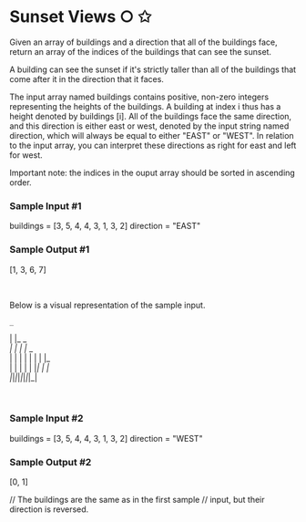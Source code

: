 # Sunset Views ○ ✩

Given an array of buildings and a direction that all of the buildings face, return an array of the indices of the buildings that can see the sunset.

A building can see the sunset if it's strictly taller than all of the buildings that come after it in the direction that it faces.

The input array named buildings contains positive, non-zero integers representing the heights of the buildings. A building at index i thus has a height denoted by buildings [i]. All of the buildings face the same direction, and this direction is either east or west, denoted by the input string named direction, which will always be equal to either "EAST" or "WEST". In relation to the input array, you can interpret these directions as right for east and left for west.

Important note: the indices in the ouput array should be sorted in ascending order.


### Sample Input #1

buildings = [3, 5, 4, 4, 3, 1, 3, 2]
direction = "EAST"

### Sample Output #1

[1, 3, 6, 7]

<br>

 Below is a visual representation of the sample input.
                     
    _                
   | |_ _            
  _| | | |_   _      
 | | | | | | | |_    
 | | | | | |_| | |   
 |_|_|_|_|_|_|_|_|   

<br>

### Sample Input #2

buildings = [3, 5, 4, 4, 3, 1, 3, 2]
direction = "WEST"

### Sample Output #2

[0, 1]

// The buildings are the same as in the first sample 
// input, but their direction is reversed. 
